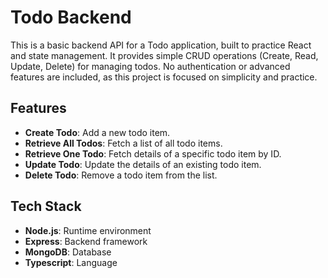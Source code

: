 # Todo Backend

This is a basic backend API for a Todo application, built to practice React and state management. It provides simple CRUD operations (Create, Read, Update, Delete) for managing todos. No authentication or advanced features are included, as this project is focused on simplicity and practice.

## Features

- **Create Todo**: Add a new todo item.
- **Retrieve All Todos**: Fetch a list of all todo items.
- **Retrieve One Todo**: Fetch details of a specific todo item by ID.
- **Update Todo**: Update the details of an existing todo item.
- **Delete Todo**: Remove a todo item from the list.

## Tech Stack

- **Node.js**: Runtime environment
- **Express**: Backend framework
- **MongoDB**: Database
- **Typescript**: Language
